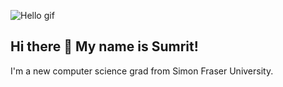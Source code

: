 ![Hello gif](https://raw.githubusercontent.com/alansmathew/alansmathew/master/lang.gif)

## Hi there 👋 My name is Sumrit!

I'm a new computer science grad from Simon Fraser University.

<!--
**sumritsanghera/sumritsanghera** is a ✨ _special_ ✨ repository because its `README.md` (this file) appears on your GitHub profile.

Here are some ideas to get you started:

- 🔭 I’m currently working on ...
- 🌱 I’m currently learning ...
- 👯 I’m looking to collaborate on ...
- 🤔 I’m looking for help with ...
- 💬 Ask me about ...
- 📫 How to reach me: ...
- 😄 Pronouns: ...
- ⚡ Fun fact: ...
-->
